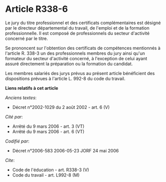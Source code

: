 # Article R338-6

Le jury du titre professionnel et des certificats complémentaires est désigné par le directeur départemental du travail, de
l'emploi et de la formation professionnelle. Il est composé de professionnels du secteur d'activité concerné par le titre.

Se prononcent sur l'obtention des certificats de compétences mentionnés à l'article R. 338-3 un des professionnels membres du
jury ainsi qu'un formateur du secteur d'activité concerné, à l'exception de celui ayant assuré directement la préparation ou
la formation du candidat.

Les membres salariés des jurys prévus au présent article bénéficient des dispositions prévues à l'article L. 992-8 du code du
travail.

**Liens relatifs à cet article**

_Anciens textes_:

  - Décret n°2002-1029 du 2 août 2002 - art. 6 (V)

_Cité par_:

  - Arrêté du 9 mars 2006 - art. 3 (VT)
  - Arrêté du 9 mars 2006 - art. 6 (VT)

_Codifié par_:

  - Décret n°2006-583 2006-05-23 JORF 24 mai 2006

_Cite_:

  - Code de l'éducation - art. R338-3 (V)
  - Code du travail - art. L992-8 (M)
